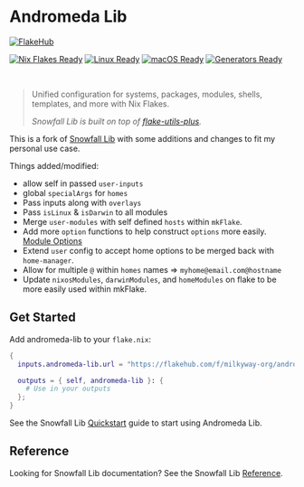 # Andromeda Lib
[![FlakeHub](https://img.shields.io/endpoint?url=https://flakehub.com/f/milkyway-org/andromeda-lib/badge)](https://flakehub.com/flake/milkyway-org/andromeda-lib)

<p>
  <a href="https://nixos.wiki/wiki/Flakes" target="_blank"><img alt="Nix Flakes Ready" src="https://img.shields.io/static/v1?logo=nixos&logoColor=d8dee9&label=Nix%20Flakes&labelColor=5e81ac&message=Ready&color=d8dee9&style=for-the-badge"></a>
  <a href="https://nixos.org" target="_blank"><img alt="Linux Ready" src="https://img.shields.io/static/v1?logo=linux&logoColor=d8dee9&label=Linux&labelColor=5e81ac&message=Ready&color=d8dee9&style=for-the-badge"></a>
  <a href="https://github.com/lnl7/nix-darwin" target="_blank"><img alt="macOS Ready" src="https://img.shields.io/static/v1?logo=apple&logoColor=d8dee9&label=macOS&labelColor=5e81ac&message=Ready&color=d8dee9&style=for-the-badge"></a>
  <a href="https://github.com/nix-community/nixos-generators" target="_blank"><img alt="Generators Ready" src="https://img.shields.io/static/v1?logo=linux-containers&logoColor=d8dee9&label=Generators&labelColor=5e81ac&message=Ready&color=d8dee9&style=for-the-badge"></a>
</p>

&nbsp;

> Unified configuration for systems, packages, modules, shells, templates, and more with Nix Flakes.
>
> _Snowfall Lib is built on top of [flake-utils-plus](https://github.com/gytis-ivaskevicius/flake-utils-plus)._

This is a fork of [Snowfall Lib](https://github.com/snowfallorg/lib) with some additions and changes
to fit my personal use case.

Things added/modified:

- allow self in passed `user-inputs`
- global `specialArgs` for `homes`
- Pass inputs along with `overlays`
- Pass `isLinux` & `isDarwin` to all modules
- Merge `user-modules` with self defined `hosts` within `mkFlake`.
- Add more `option` functions to help construct `options` more easily. [Module Options](https://github.com/milkyway-org/andromeda-lib/blob/main/andromeda-lib/module/options.nix) 
- Extend `user` config to accept home options to be merged back with `home-manager`.
- Allow for multiple `@` within `homes` names => `myhome@email.com@hostname`
- Update `nixosModules`, `darwinModules`, and `homeModules` on flake to be more easily used within mkFlake.
  
## Get Started

Add andromeda-lib to your `flake.nix`:

```nix
{
  inputs.andromeda-lib.url = "https://flakehub.com/f/milkyway-org/andromeda-lib/*.tar.gz";

  outputs = { self, andromeda-lib }: {
    # Use in your outputs
  };
}

```

See the Snowfall Lib [Quickstart](https://snowfall.org/guides/lib/quickstart/) guide to start using Andromeda Lib.

## Reference

Looking for Snowfall Lib documentation? See the Snowfall Lib [Reference](https://snowfall.org/reference/lib/).
